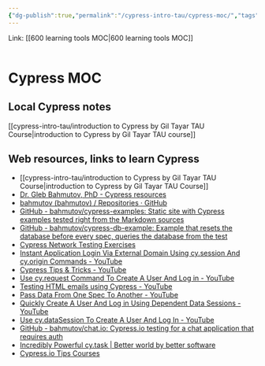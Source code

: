 ```yaml
---
{"dg-publish":true,"permalink":"/cypress-intro-tau/cypress-moc/","tags":["MOC","cypress"]}
---
```


Link: [[600 learning tools MOC\|600 learning tools MOC]]
<br />
<br />


#  Cypress MOC


## Local Cypress notes

[[cypress-intro-tau/introduction to Cypress by Gil Tayar TAU Course\|introduction to Cypress by Gil Tayar TAU course]]

## Web resources, links to learn Cypress

- [[cypress-intro-tau/introduction to Cypress by Gil Tayar TAU Course\|introduction to Cypress by Gil Tayar TAU Course]]
- [Dr. Gleb Bahmutov, PhD - Cypress resources](https://glebbahmutov.com/)
- [bahmutov (bahmutov) / Repositories · GitHub](https://github.com/bahmutov?tab=repositories)
- [GitHub - bahmutov/cypress-examples: Static site with Cypress examples tested right from the Markdown sources](https://github.com/bahmutov/cypress-examples)
- [GitHub - bahmutov/cypress-db-example: Example that resets the database before every spec, queries the database from the test](https://github.com/bahmutov/cypress-db-example)
- [Cypress Network Testing Exercises](https://cypress.tips/courses/network-testing)
- [Instant Application Login Via External Domain Using cy.session And cy.origin Commands - YouTube](https://www.youtube.com/watch?v=XMJP07Ft1nA&list=PLP9o9QNnQuAYYRpJzDNWpeuOVTwxmIxcI&index=112)
- [Cypress Tips & Tricks - YouTube](https://www.youtube.com/playlist?list=PLP9o9QNnQuAYYRpJzDNWpeuOVTwxmIxcI)
- [Use cy.request Command To Create A User And Log in - YouTube](https://www.youtube.com/watch?v=EKq7RC_uNsA)
- [Testing HTML emails using Cypress - YouTube](https://www.youtube.com/watch?v=16WTH7XeIVw)
- [Pass Data From One Spec To Another - YouTube](https://www.youtube.com/watch?v=wJ3VyGEDHA0)
- [Quickly Create A User And Log in Using Dependent Data Sessions - YouTube](https://www.youtube.com/watch?v=0KTGc83wSoA)
- [Use cy.dataSession To Create A User And Log In - YouTube](https://www.youtube.com/watch?v=PTlcRBgFJaM)
- [GitHub - bahmutov/chat.io: Cypress.io testing for a chat application that requires auth](https://github.com/bahmutov/chat.io)
- [Incredibly Powerful cy.task | Better world by better software](https://glebbahmutov.com/blog/powerful-cy-task/)
- [Cypress.io Tips Courses](https://cypress.tips/courses)




